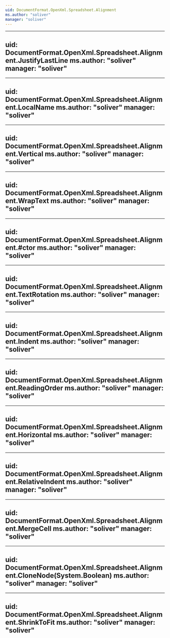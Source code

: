 ```yaml
---
uid: DocumentFormat.OpenXml.Spreadsheet.Alignment
ms.author: "soliver"
manager: "soliver"
---
```


---
uid: DocumentFormat.OpenXml.Spreadsheet.Alignment.JustifyLastLine
ms.author: "soliver"
manager: "soliver"
---

---
uid: DocumentFormat.OpenXml.Spreadsheet.Alignment.LocalName
ms.author: "soliver"
manager: "soliver"
---

---
uid: DocumentFormat.OpenXml.Spreadsheet.Alignment.Vertical
ms.author: "soliver"
manager: "soliver"
---

---
uid: DocumentFormat.OpenXml.Spreadsheet.Alignment.WrapText
ms.author: "soliver"
manager: "soliver"
---

---
uid: DocumentFormat.OpenXml.Spreadsheet.Alignment.#ctor
ms.author: "soliver"
manager: "soliver"
---

---
uid: DocumentFormat.OpenXml.Spreadsheet.Alignment.TextRotation
ms.author: "soliver"
manager: "soliver"
---

---
uid: DocumentFormat.OpenXml.Spreadsheet.Alignment.Indent
ms.author: "soliver"
manager: "soliver"
---

---
uid: DocumentFormat.OpenXml.Spreadsheet.Alignment.ReadingOrder
ms.author: "soliver"
manager: "soliver"
---

---
uid: DocumentFormat.OpenXml.Spreadsheet.Alignment.Horizontal
ms.author: "soliver"
manager: "soliver"
---

---
uid: DocumentFormat.OpenXml.Spreadsheet.Alignment.RelativeIndent
ms.author: "soliver"
manager: "soliver"
---

---
uid: DocumentFormat.OpenXml.Spreadsheet.Alignment.MergeCell
ms.author: "soliver"
manager: "soliver"
---

---
uid: DocumentFormat.OpenXml.Spreadsheet.Alignment.CloneNode(System.Boolean)
ms.author: "soliver"
manager: "soliver"
---

---
uid: DocumentFormat.OpenXml.Spreadsheet.Alignment.ShrinkToFit
ms.author: "soliver"
manager: "soliver"
---
